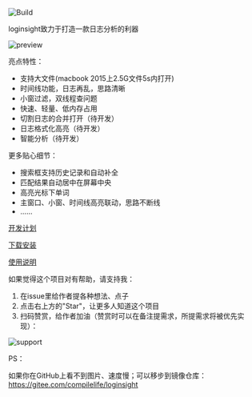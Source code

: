 ![Build](https://github.com/compilelife/loginsight/workflows/Build/badge.svg)

loginsight致力于打造一款日志分析的利器

![preview](https://gitee.com/compilelife/loginsight/raw/master/doc/img/preview.png)

亮点特性：

- 支持大文件(macbook 2015上2.5G文件5s内打开)
- 时间线功能，日志再乱，思路清晰
- 小窗过滤，双线程查问题
- 快速、轻量、低内存占用
- 切割日志的合并打开（待开发）
- 日志格式化高亮（待开发）
- 智能分析（待开发）



更多贴心细节：

- 搜索框支持历史记录和自动补全
- 匹配结果自动居中在屏幕中央
- 高亮光标下单词
- 主窗口、小窗、时间线高亮联动，思路不断线
- ……



[开发计划](https://github.com/compilelife/loginsight/projects/1)

[下载安装](https://github.com/compilelife/loginsight/wiki/下载安装)

[使用说明](https://github.com/compilelife/loginsight/wiki/使用说明)



如果觉得这个项目对有帮助，请支持我：

1. 在issue里给作者提各种想法、点子
3. 点击右上方的"Star"，让更多人知道这个项目
4. 扫码赞赏，给作者加油（赞赏时可以在备注提需求，所提需求将被优先实现）：

![support](https://gitee.com/compilelife/loginsight/raw/master/doc/img/support.png)



PS：

如果你在GitHub上看不到图片、速度慢；可以移步到镜像仓库：https://gitee.com/compilelife/loginsight
